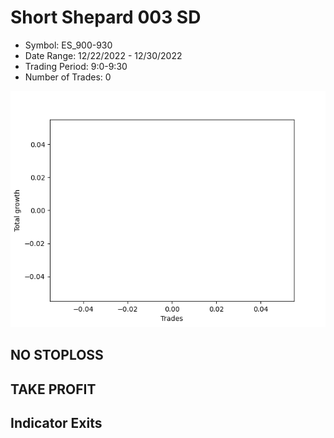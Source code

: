 # Short Shepard 003 SD 
- Symbol: ES_900-930
- Date Range: 12/22/2022 - 12/30/2022
- Trading Period: 9:0-9:30
- Number of Trades: 0

![Plot](ShortShepard003SDES_900-930.png)
## NO STOPLOSS














## TAKE PROFIT











## Indicator Exits

